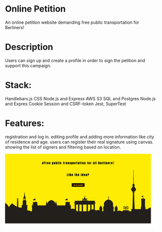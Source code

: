 # Online Petition
An online petition website demanding free public transportation for Berliners!

# Description
Users can sign up and create a profile in order to sign the petition and support this campaign. 

# Stack:
Handlebars.js
CSS
Node.js and Express
AWS S3
SQL and Postgres
Node.js and Expres
Cookie Session and CSRF-token
Jest, SuperTest

# Features:
registration and log in.
editing profile and adding more information like city of residence and age.
users can register their real signature using canvas. 
showing the list of signers and filtering based on location.

![main page](https://github.com/Majidsp/petition/blob/majid/petition-1.png)
